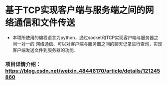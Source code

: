 # 基于TCP实现客户端与服务端之间的网络通信和文件传送
- 本项所使用的编程语言为python，通过socket和TCP实现客户端与服务器之间一对一的 网络通信、可以对客户端与服务器之间的聊天记录进行查询，实现客户端发送文件到服务器的功能.
### 项目详情介绍：https://blog.csdn.net/weixin_48446170/article/details/121245860
